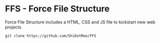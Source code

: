 # FFS - Force File Structure
Force File Structure includes a HTML, CSS and JS file to kickstart new web projects

`git clone https://github.com/ShiDotMoe/FFS`
